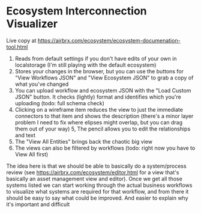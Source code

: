 # Ecosystem Interconnection Visualizer

Live copy at https://airbrx.com/ecosystem/ecosystem-documenation-tool.html

1. Reads from default settings if you don't have edits of your own in localstorage (I'm still playing with the default ecosystem)
2. Stores your changes in the browser, but you can use the buttons for "View Workflows JSON" and "View Ecosystem JSON" to grab a copy of what you've changed
3. You can upload workflow and ecosystem JSON with the "Load Custom JSON" button.  It checks (lightly) format and identifies which you're uploading (todo: full schema check)
4. Clicking on a wireframe item reduces the view to just the immediate connectors to that item and shows the description (there's a minor layer problem I need to fix where elipses might overlap, but you can drag them out of your way)
5, The pencil allows you to edit the relationships and text
6. The "View All Entities" brings back the chaotic big view
7. The views can also be filtered by workflows (todo: right now you have to View All first)

The idea here is that we should be able to basically do a system/process review (see https://airbrx.com/ecosystem/editor.html for a view that's basically an asset management view and editor).  Once we get all those systems listed we can start working through the actual business workflows to visualize what systems are required for that workflow, and from there it should be easy to say what could be improved.  And easier to explain why it's important and difficult
